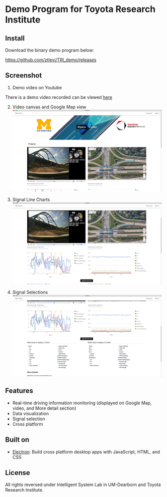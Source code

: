 # Demo Program for Toyota Research Institute
## Install

Download the binary demo program below:

https://github.com/ztlevi/TRI_demo/releases

## Screenshot

1. Demo video on Youtube

There is a demo video recorded can be viewed [here](https://youtu.be/uuWda2Rw0P4)

2. Video canvas and Google Map view
![shortcut1](./shortcuts/1.jpg) 

3. Signal Line Charts
![shortcut2](./shortcuts/2.jpg) 

4. Signal Selections
![shortcut3](./shortcuts/3.jpg) 

## Features
- Real-time driving information monitoring (displayed on Google Map, video, and More detail section)
- Data visualization
- Signal selection
- Cross platform

## Built on
- [Electron](https://electron.atom.io/): Build cross platform desktop apps with JavaScript, HTML, and CSS

## License
All rights reversed under Intelligent System Lab in UM-Dearborn and Toyota Research Institute.
